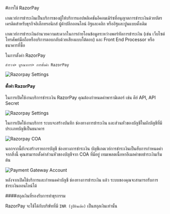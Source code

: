 <!-- add-breadcrumbs -->
#การใช้ RazorPay

เกตเวย์การชำระเงินเป็นบริการของผู้ให้บริการแอปพลิเคชันอีคอมเมิร์ซที่อนุญาตการชำระเงินด้วยบัตรเครดิตสำหรับธุรกิจอิเล็กทรอนิกส์ ผู้ค้าปลีกออนไลน์ อิฐและคลิก หรืออิฐและปูนแบบดั้งเดิม

เกตเวย์การชำระเงินอำนวยความสะดวกในการถ่ายโอนข้อมูลระหว่างพอร์ทัลการชำระเงิน (เช่น เว็บไซต์ โทรศัพท์มือถือหรือบริการตอบกลับด้วยเสียงแบบโต้ตอบ) และ Front End Processor หรือธนาคารที่ซื้อ

ในการตั้งค่า RazorPay

`สำรวจ> บูรณาการ> การตั้งค่า RazorPay`

<img class="screenshot" alt="Razorpay Settings" src="{{docs_base_url}}/assets/img/setup/integrations/razorpay-api.gif">

#### ตั้งค่า RazorPay

ในการเปิดใช้งานบริการชำระเงิน RazorPay คุณต้องกำหนดค่าพารามิเตอร์ เช่น คีย์ API, API Secret

<img class="screenshot" alt="Razorpay Settings" src="{{docs_base_url}}/assets/img/setup/integrations/razorpay_settings.png">

ในการเปิดใช้งานบริการ ระบบจะสร้างบันทึก ช่องทางการชำระเงิน และส่วนหัวของบัญชีในผังบัญชีที่มีประเภทบัญชีเป็นธนาคาร

<img class="screenshot" alt="Razorpay COA" src="{{docs_base_url}}/assets/img/setup/integrations/razorpay_coa.png">

นอกจากนี้ยังจะสร้างรายการบัญชี ช่องทางการชำระเงิน บัญชีเกตเวย์การชำระเงินเป็นฮับการกำหนดค่าจากสิ่งนี้ คุณสามารถตั้งค่าส่วนหัวของบัญชีจาก COA ที่มีอยู่ เทมเพลตเนื้อหาอีเมลคำขอชำระเงินเริ่มต้น

<img class="screenshot" alt="Payment Gateway Account" src="{{docs_base_url}}/assets/img/setup/integrations/payment_gateway_account_razorpay.png">

หลังจากเปิดใช้บริการและกำหนดค่าบัญชี ช่องทางการชำระเงิน แล้ว ระบบของคุณจะสามารถรับการชำระเงินออนไลน์ได้

####สกุลเงินที่รองรับการทำธุรกรรม

RazorPay จะใช้ได้กับบริษัทที่มี `INR (รูปีอินเดีย)` เป็นสกุลเงินเท่านั้น